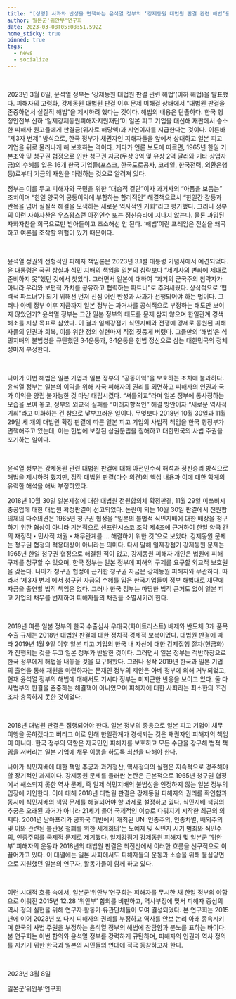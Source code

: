 ```yaml
---
title: "[성명] 사과와 반성을 면책하는 윤석열 정부의 ‘강제동원 대법원 판결 관련 해법’을 규탄한다"
author: 일본군'위안부'연구회
date: 2023-03-08T05:08:51.592Z
home_sticky: true
pinned: true
tags:
  - news
  - socialize
---
```

<!--\\\[if !mso]>
<style>
v\:* {behavior:url(#default#vml);}
o\:* {behavior:url(#default#vml);}
w\:* {behavior:url(#default#vml);}
.shape {behavior:url(#default#vml);}
</style>
<!\\\[endif]
-->

<!--StartFragment-->

<!--\\\[if !supportEmptyParas]--> <!--\\\[endif]-->

<!--\\\[if !supportEmptyParas]--> <!--\\\[endif]-->

2023년 3월 6일, 윤석열 정부는 ‘강제동원 대법원 판결 관련 해법’(이하 해법)을 발표했다. 피해자의 고령화, 강제동원 대법원 판결 이후 문제 미해결 상태에서 “대법원 판결을 존중하면서 실질적 해법”을 제시하려 했다는 것이다. 해법의 내용은 단촐하다. 한국 행정안전부 산하 ‘일제강제동원피해자지원재단’이 일본 피고 기업을 대신해 재판에서 승소한 피해자 원고들에게 판결금(위자료 해당액)과 지연이자를 지급한다는 것이다. 이른바 “제3자 변제” 방식으로, 한국 정부가 채권자인 피해자들을 앞에서 상대하고 일본 피고 기업을 뒤로 물러나게 해 보호하는 격이다. 게다가 언론 보도에 따르면, 1965년 한일 기본조약 및 청구권 협정으로 인한 청구권 자금(무상 3억 및 유상 2억 달러와 기타 상업자금)의 수혜를 입은 16개 한국 기업들(포스코, 한국도로공사, 코레일, 한국전력, 외환은행 등)로부터 기금의 재원을 마련하는 것으로 알려져 있다.

정부는 이를 두고 피해자와 국민을 위한 “대승적 결단”이자 과거사의 “아픔을 보듬는” 조치이며 “한일 양국의 공동이익에 부합하는 합리적인” 해결책으로서 “한일간 갈등과 반목을 넘어 실질적 해결을 모색하는 새로운 역사적인 기회”라고 평가했다. 그러나 정부의 이런 자화자찬은 우스꽝스런 아전인수 또는 정신승리에 지나지 않는다. 물론 과잉된 자화자찬을 희극으로만 받아들이고 조소해선 안 된다. ‘해법’이란 프레임은 진실을 왜곡하고 여론을 조작할 위험이 있기 때문이다.

<!--\\\[if !supportEmptyParas]--> <!--\\\[endif]-->

윤석열 정권의 전형적인 피해자 책임론은 2023년 3.1절 대통령 기념사에서 예견되었다. 윤 대통령은 국권 상실과 식민 지배의 책임을 일본의 침략보다 “세계사의 변화에 제대로 준비하지 못”했던 것에서 찾았다. 그러면서 일본에 대하여 “과거의 군국주의 침략자가 아니라 우리와 보편적 가치를 공유하고 협력하는 파트너”로 추켜세웠다. 상식적으로 ‘협력적 파트너’가 되기 위해선 먼저 진심 어린 반성과 사과가 선행되어야 하는 법이다. 그러나 아베 정부 이후 지금까지 일본 정부는 과거사를 공식적으로 부정하는 태도만 보이지 않았던가? 윤석열 정부는 그간 일본 정부의 태도를 문제 삼지 않으며 한일관계 경색 해소를 지상 목표로 삼았다. 이 결과 일제강점기 식민지배와 전쟁에 강제로 동원된 피해자들의 인권과 회복, 이를 위한 정의 실현마저 직접 짓뭉게 버렸다. 그들만의 ‘해법’은 식민지배의 불법성을 규탄했던 3·1운동과, 3·1운동을 헌법 정신으로 삼는 대한민국의 정체성마저 부정한다.

<!--\\\[if !supportEmptyParas]--> <!--\\\[endif]-->

나아가 이번 해법은 일본 기업과 일본 정부의 “공동이익”을 보호하는 조치에 불과하다. 윤석열 정부는 일본의 이익을 위해 자국 피해자의 권리를 외면하고 피해자의 인권과 국가 이익을 양립 불가능한 것 마냥 대립시켰다. “셔틀외교”라며 일본 정부에 통사정하는 모습을 보여 놓고, 정부의 외교적 실패를 “미래지향적인” 해결 방안이자 “새로운 역사적 기회”라고 미화하는 건 참으로 낯부끄러운 일이다. 무엇보다 2018년 10월 30일과 11월 29일 세 개의 대법원 확정 판결에 따른 일본 피고 기업의 사법적 책임을 한국 행정부가 면책해주고 있는데, 이는 헌법에 보장된 삼권분립을 침해하고 대한민국의 사법 주권을 포기하는 일이다.

<!--\\\[if !supportEmptyParas]--> <!--\\\[endif]-->

윤석열 정부는 강제동원 관련 대법원 판결에 대해 아전인수식 해석과 정신승리 방식으로 해법을 제시하려 했지만, 정작 대법원 판결(다수 의견)의 핵심 내용과 이에 대한 학계의 유력한 해석을 애써 부정하였다.

2018년 10월 30일 일본제철에 대한 대법원 전원합의체 확정판결, 11월 29일 미쓰비시중공업에 대한 대법원 확정판결이 선고되었다. 논란이 되는 10월 30일 판결에서 전원합의체의 다수의견은 1965년 청구권 협정을 “일본의 불법적 식민지배에 대한 배상을 청구하기 위한 협상이 아니라 기본적으로 샌프란시스코 조약 제4조에 근거하여 한일 양국 간의 재정적・민사적 채권・채무관계를 … 해결하기 위한 것”으로 보았다. 강제동원 문제는 청구권 협정의 적용대상이 아니라는 의미다. 다시 말해 일제강점기 강제동원 문제는 1965년 한일 청구권 협정으로 해결된 적이 없고, 강제동원 피해자 개인은 법원에 피해 구제를 청구할 수 있으며, 한국 정부는 일본 정부에 피해의 구제를 요구할 외교적 보호권을 갖는다. 나아가 청구권 협정에 근거한 청구권 자금은 강제동원 피해자와 무관하다. 따라서 ‘제3자 변제’에서 청구권 자금의 수혜를 입은 한국기업들이 정부 해법대로 재단에 자금을 출연할 법적 책임은 없다. 그러나 한국 정부는 마땅한 법적 근거도 없이 일본 피고 기업의 채무를 변제하여 피해자들의 채권을 소멸시키려 한다.

<!--\\\[if !supportEmptyParas]--> <!--\\\[endif]-->

2019년 여름 일본 정부의 한국 수출심사 우대국(화이트리스트) 배제와 반도체 3개 품목 수출 규제는 2018년 대법원 판결에 대한 정치적·경제적 보복이었다. 대법원 판결에 따라 2019년 1월 9일 이후 일본 피고 기업의 한국 내 자산에 대한 강제집행 절차(현금화)가 진행되는 것을 두고 일본 정부가 반발한 것이다. 그러면서 일본 정부는 적반하장으로 한국 정부에게 해법을 내놓을 것을 요구해왔다. 그러나 정작 2019년 한국과 일본 기업의 출연을 통해 재원을 마련하자는 문재인 정부의 제안은 아베 정부에 의해 거부되었고, 현재 윤석열 정부의 해법에 대해서도 기시다 정부는 미지근한 반응을 보이고 있다. 둘 다 사법부의 판결을 존중하는 해결책이 아니었으며 피해자에 대한 사죄라는 최소한의 조건조차 충족하지 못한 것이었다.

<!--\\\[if !supportEmptyParas]--> <!--\\\[endif]-->

2018년 대법원 판결은 집행되어야 한다. 일본 정부의 종용으로 일본 피고 기업이 채무 이행을 못하겠다고 버티고 이로 인해 한일관계가 경색되는 것은 채권자인 피해자의 책임이 아니다. 한국 정부의 역할은 자국민인 피해자를 보호하고 모든 수단을 강구해 법적 책임을 저버리는 일본 기업에 채무 이행을 하도록 최선을 다해야 한다.

나아가 식민지배에 대한 책임 추궁과 과거청산, 역사정의의 실현은 지속적으로 경주해야 할 장기적인 과제이다. 강제동원 문제를 둘러싼 논란은 근본적으로 1965년 청구권 협정에서 해소되지 못한 역사 문제, 즉 일제 식민지배의 불법성을 인정하지 않는 일본 정부의 입장에 기인한다. 이에 대해 2018년 대법원 판결은 강제동원 피해자의 권리를 확인함과 동시에 식민지배의 책임 문제를 해결되어야 할 과제로 설정하고 있다. 식민지배 책임의 추궁은 오래된 과거가 아니라 21세기 들어 국제적인 이슈로 다뤄지기 시작한 최근의 의제다. 2001년 남아프리카 공화국 더반에서 개최된 UN ‘인종주의, 인종차별, 배외주의 및 이와 관련된 불관용 철폐를 위한 세계회의’는 노예제 및 식민지 시기 범죄와 식민주의, 인종주의를 국제적 문제로 제기했다. 일제강점기 강제동원 피해자 및 일본군 ’위안부’ 피해자의 운동과 2018년의 대법원 판결은 최전선에서 이러한 흐름을 선구적으로 이끌어가고 있다. 이 대열에는 일본 사회에서도 피해자들의 운동과 소송을 위해 물심양면으로 지원했던 일본의 연구자, 활동가들이 함께 하고 있다.

<!--\\\[if !supportEmptyParas]--> <!--\\\[endif]-->

이런 시대적 흐름 속에서, 일본군‘위안부’연구회는 피해자를 무시한 채 한일 정부의 야합으로 이뤄진 2015년 12.28 ‘위안부’ 합의를 비판하고, 역사부정에 맞서 피해자 중심의 역사 정의 실현을 위해 연구자·활동가·유관단체들이 모여 결성되었다. 본 연구회는 2015년에 이어 2023년 또 다시 피해자의 권리를 부정하고 역사를 안보 논리 아래 종속시키며 한국의 사법 주권을 부정하는 윤석열 정부의 해법에 참담함과 분노를 표하는 바이다. 본 연구회는 이번 합의와 윤석열 정부를 강력하게 규탄하며, 피해자의 인권과 역사 정의를 지키기 위한 한국과 일본의 시민들의 연대에 적극 동참하고자 한다.

<!--\\\[if !supportEmptyParas]--> <!--\\\[endif]-->

<!--\\\[if !supportEmptyParas]--> <!--\\\[endif]-->

2023년 3월 8일

일본군‘위안부’연구회

<!--EndFragment-->